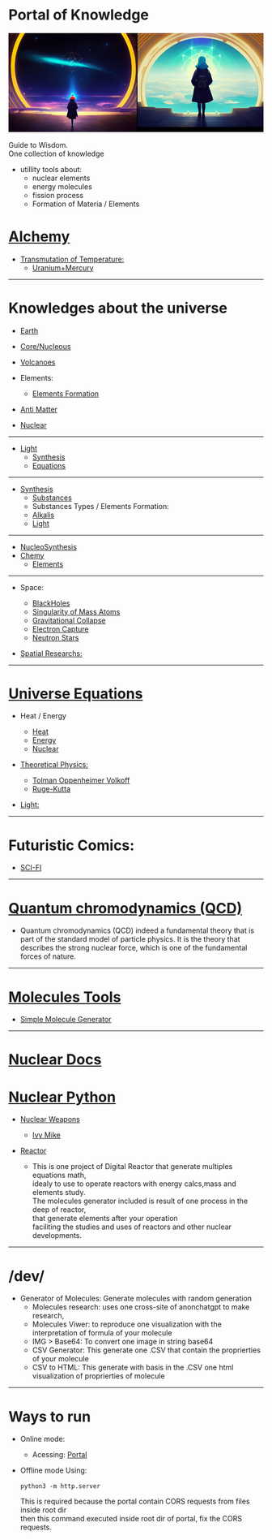 # Portal of Knowledge   
 ![Portal](./portal.png)  
  
Guide to Wisdom.  
One collection of knowledge   
 - utillity tools about:  
      - nuclear elements  
      - energy molecules  
      - fission process  
      - Formation of Materia / Elements  
# [Alchemy](./assets/docs/universe/Alchemy/readme.md)  
 - [Transmutation of Temperature:](/assets/docs/universe/Alchemy/transmutation/temperature.md)  
   - [Uranium+Mercury](/assets/docs/universe/Alchemy/fusion/1/uranium-mercury.md)  

-------------

# Knowledges about the universe  
- [Earth](./assets/docs/earth/readme.md)  
 - [Core/Nucleous](./assets/docs/earth/core/readme.md)   
 - [Volcanoes](./assets/docs/earth/earth/volcanoes/readme.md)  
- Elements:
  - [Elements Formation](./assets/docs/earth/elements/formation/readme.md)  

- [Anti Matter](./assets/docs/antimatter/readme.md)  
- [Nuclear](./assets/docs/nuclear/readme.md)  
--------------
- [Light](./assets/docs/universe/light/readme.md)  
   - [Synthesis](./assets/docs/universe/light/synthesis/readme.md)  
   - [Equations](./assets/docs/universe/light/equations/readme.md)  
--------------
- [Synthesis](./assets/docs/synthesis/readme.md)  
  - [Substances](./assets/docs/synthesis/substances/readme.md)  
  - Substances Types / Elements Formation:
   - [Alkalis](./assets/docs/synthesis/substances/types/Alkalis/readme.md)  
   - [Light](./assets/docs/universe/light/synthesis/readme.md)   
--------------
- [NucleoSynthesis](./assets/docs/nucleosynthesis/readme.md)  
- [Chemy](./assets/docs/universe/chemy/README.md)   
   - [Elements](./assets/docs/universe/chemy/Elements/readme.md)  
--------------
- Space:
  - [BlackHoles](./assets/docs/universe/space/blackholes/readme.md)  
  - [Singularity of Mass Atoms](./assets/docs/universe/space/blackholes/singularity_mass-atoms.md)  
  - [Gravitational Collapse](./assets/docs/universe/space/knowledges/Gravitational_Collapse.md)  
  - [Electron Capture](./assets/docs/universe/space/knowledges/electron_capture.md)    
  - [Neutron Stars](./assets/docs/universe/space/neutron-stars/readme.md)  
   
- [Spatial Researchs:](./assets/docs/universe/spatial/readme.md)
--------------
# [Universe Equations](./assets/docs/universe/equations/README.md)   
- Heat / Energy   
  - [Heat](./assets/docs/universe/equations/Heat-Energy/Heat/readme.md)   
  - [Energy](./assets/docs/universe/equations/Heat-Energy/Energy/readme.md)   
  - [Nuclear](./assets/docs/universe/equations/Heat-Energy/Nuclear/readme.md)   
- [Theoretical Physics:](./assets/docs/universe/equations/Theoretical-Physics/readme.md)  
  - [Tolman Oppenheimer Volkoff](./assets/docs/universe/equations/Theoretical-Physics/Tolman-Oppenheimer-Volkoff.md)   
  - [Ruge-Kutta](./assets/docs/universe/equations/Theoretical-Physics/Runge-Kutta.md)   
       
- [Light:](./assets/docs/universe/light/equations/readme.md)   
--------------
# Futuristic Comics:  
- [SCI-FI](./assets/docs/earth/sci-fi/readme.md)    
--------------
# [Quantum chromodynamics (QCD)](./assets/addons/python/QCD)  
  - Quantum chromodynamics (QCD)
     indeed a fundamental theory that is part of the standard model of 
      particle physics. It is the theory that describes the strong nuclear 
      force, which is one of the fundamental forces of nature.
--------------
# [Molecules Tools](./assets/addons/python/molecules)  
  - [Simple Molecule Generator](./assets/addons/python/molGenerator)  
--------------
# [Nuclear Docs](./assets/docs/nuclear/)  

# [Nuclear Python](./assets/addons/python/Nuclear/)  
- [Nuclear Weapons](./assets/addons/python/Nuclear/Weapons/)  
  - [Ivy Mike](./assets/addons/python/Nuclear/weapons/ivyMike)   
  
- [Reactor](./assets/addons/python/Reactor)  
  - This is one project of Digital Reactor that generate multiples equations math,  
     idealy to use to operate reactors with energy calcs,mass and elements study.  
      The molecules generator included is result of one process in the deep of reactor,  
       that generate elements after your operation  
        faciliting the studies and uses of reactors and other nuclear developments.  
--------------
# /dev/  
  - Generator of Molecules: Generate molecules with random generation   
     - Molecules research: uses one cross-site of anonchatgpt to make research,   
     - Molecules Viwer: to reproduce one visualization with the interpretation of formula of your molecule  
      - IMG > Base64: To convert one image in string base64  
      - CSV Generator: This generate one .CSV that contain the proprierties of your molecule  
      - CSV to HTML: This generate with basis in the .CSV one html visualization of proprierties of molecule  
--------------
# Ways to run  
  - Online mode:
    - Acessing: [Portal](https://emeraldtable.github.io/portal/)  
  - Offline mode Using:  
  
        python3 -m http.server  
  
     This is required because the portal contain CORS requests from files inside root dir  
      then this command executed inside root dir of portal, fix the CORS requests.  
